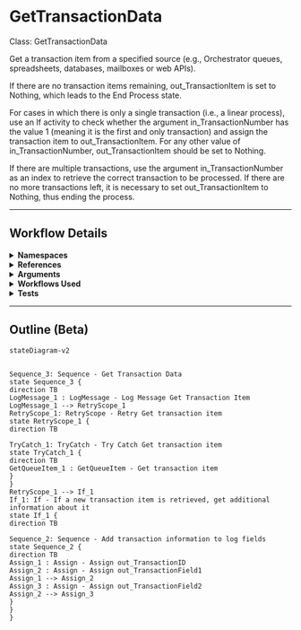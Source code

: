 # GetTransactionData
Class: GetTransactionData

Get a transaction item from a specified source (e.g., Orchestrator queues, spreadsheets, databases, mailboxes or web APIs). 

If there are no transaction items remaining, out_TransactionItem is set to Nothing, which leads to the End Process state. 

For cases in which there is only a single transaction (i.e., a linear process), use an If activity to check whether the argument in_TransactionNumber has the value 1 (meaning it is the first and only transaction) and assign the transaction item to out_TransactionItem. For any other value of in_TransactionNumber, out_TransactionItem should be set to Nothing.

If there are multiple transactions, use the argument in_TransactionNumber as an index to retrieve the correct transaction to be processed. If there are no more transactions left, it is necessary to set out_TransactionItem to Nothing, thus ending the process.

<hr />

## Workflow Details
<details>
    <summary>
    <b>Namespaces</b>
    </summary>
    
- System
- System.Activities
- System.Activities.DynamicUpdate
- System.Activities.Statements
- System.Collections
- System.Collections.Generic
- System.Collections.ObjectModel
- System.Data
- System.Linq
- System.Linq.Expressions
- System.Runtime.Serialization
- System.Text
- UiPath.Core
- UiPath.Core.Activities


</details>
<details>
    <summary>
    <b>References</b>
    </summary>

- Microsoft.CSharp
- System
- System.Activities
- System.ComponentModel
- System.ComponentModel.Composition
- System.ComponentModel.Primitives
- System.ComponentModel.TypeConverter
- System.Core
- System.Data
- System.Data.Common
- System.Linq
- System.ObjectModel
- System.Private.CoreLib
- System.Private.Xml
- System.Runtime.Serialization
- System.ServiceModel
- System.ServiceModel.Activities
- System.ValueTuple
- System.Xaml
- System.Xml
- System.Xml.Linq
- UiPath.Excel
- UiPath.System.Activities
- UiPath.System.Activities.Design


</details>
<details>
    <summary>
    <b>Arguments</b>
    </summary>

| Name | Direction | Type | Description |
|  --- | --- | --- | ---  |
| in_TransactionNumber | InArgument | x:Int32 | Sequential counter of transaction items. |
| in_Config | InArgument | scg:Dictionary(x:String, x:Object) | Dictionary structure to store configuration data of the process (settings, constants and assets). |
| out_TransactionItem | OutArgument | ui:QueueItem | Transaction item to be processed. |
| out_TransactionField1 | OutArgument | x:String | Allow the optional addition of information about the transaction item. |
| out_TransactionField2 | OutArgument | x:String | Allow the optional addition of information about the transaction item. |
| out_TransactionID | OutArgument | x:String | Transaction ID used for information and logging purposes. Ideally, the ID should be unique for each transaction.  |
| io_dt_TransactionData | InOutArgument | sd:DataTable | This variable can be used in case transactions are stored in a DataTable (for example, after being retrieved from a spreadsheet). |

    
</details>
<details>
    <summary>
    <b>Workflows Used</b>
    </summary>



    
</details>
<details>
    <summary>
    <b>Tests</b>
    </summary>



    
</details>

<hr />

## Outline (Beta)

```mermaid
stateDiagram-v2


Sequence_3: Sequence - Get Transaction Data
state Sequence_3 {
direction TB
LogMessage_1 : LogMessage - Log Message Get Transaction Item
LogMessage_1 --> RetryScope_1
RetryScope_1: RetryScope - Retry Get transaction item
state RetryScope_1 {
direction TB

TryCatch_1: TryCatch - Try Catch Get transaction item
state TryCatch_1 {
direction TB
GetQueueItem_1 : GetQueueItem - Get transaction item
}
}
RetryScope_1 --> If_1
If_1: If - If a new transaction item is retrieved, get additional information about it
state If_1 {
direction TB

Sequence_2: Sequence - Add transaction information to log fields
state Sequence_2 {
direction TB
Assign_1 : Assign - Assign out_TransactionID
Assign_2 : Assign - Assign out_TransactionField1
Assign_1 --> Assign_2
Assign_3 : Assign - Assign out_TransactionField2
Assign_2 --> Assign_3
}
}
}
```